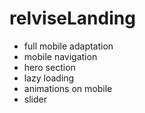 # relviseLanding
- full mobile adaptation
- mobile navigation
- hero section
- lazy loading
- animations on mobile
- slider
